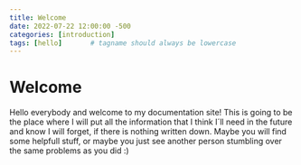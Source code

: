 ```yaml
---
title: Welcome
date: 2022-07-22 12:00:00 -500
categories: [introduction]
tags: [hello]       # tagname should always be lowercase
---
```


# Welcome

Hello everybody and welcome to my documentation site! This is going to be the place where I will put all the information that I think I´ll need in the future and know I will forget, if there is nothing written down. Maybe you will find some helpfull stuff, or maybe you just see another person stumbling over the same problems as you did :)
